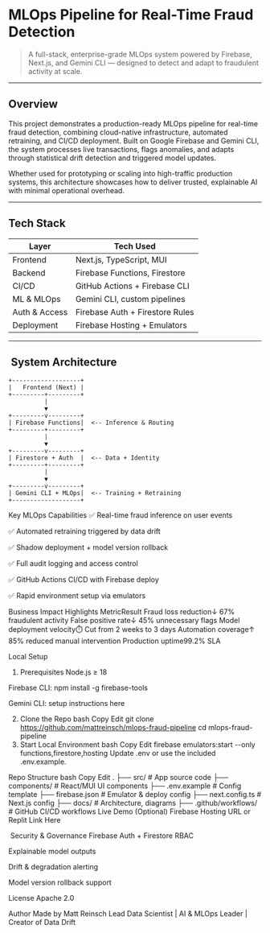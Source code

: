 # MLOps Pipeline for Real-Time Fraud Detection

> A full-stack, enterprise-grade MLOps system powered by Firebase, Next.js, and Gemini CLI — designed to detect and adapt to fraudulent activity at scale.

---

## Overview

This project demonstrates a production-ready MLOps pipeline for real-time fraud detection, combining cloud-native infrastructure, automated retraining, and CI/CD deployment. Built on Google Firebase and Gemini CLI, the system processes live transactions, flags anomalies, and adapts through statistical drift detection and triggered model updates.

Whether used for prototyping or scaling into high-traffic production systems, this architecture showcases how to deliver trusted, explainable AI with minimal operational overhead.

---

## Tech Stack

| Layer           | Tech Used                      |
|----------------|--------------------------------|
| Frontend        | Next.js, TypeScript, MUI       |
| Backend         | Firebase Functions, Firestore  |
| CI/CD           | GitHub Actions + Firebase CLI  |
| ML & MLOps      | Gemini CLI, custom pipelines   |
| Auth & Access   | Firebase Auth + Firestore Rules|
| Deployment      | Firebase Hosting + Emulators   |

---

## ️ System Architecture

```text
+-------------------+
|   Frontend (Next) |
+---------+---------+
          |
          ▼
+---------v---------+
| Firebase Functions|  <-- Inference & Routing
+---------+---------+
          |
          ▼
+---------v---------+
| Firestore + Auth  |  <-- Data + Identity
+---------+---------+
          |
          ▼
+---------v---------+
| Gemini CLI + MLOps|  <-- Training + Retraining
+-------------------+
```

Key MLOps Capabilities
✅ Real-time fraud inference on user events

✅ Automated retraining triggered by data drift

✅ Shadow deployment + model version rollback

✅ Full audit logging and access control

✅ GitHub Actions CI/CD with Firebase deploy

✅ Rapid environment setup via emulators

Business Impact Highlights
MetricResult
Fraud loss reduction↓ 67% fraudulent activity
False positive rate↓ 45% unnecessary flags
Model deployment velocity⏱️ Cut from 2 weeks to 3 days
Automation coverage↑ 85% reduced manual intervention
Production uptime99.2% SLA

Local Setup
1. Prerequisites
Node.js ≥ 18

Firebase CLI: npm install -g firebase-tools

Gemini CLI: setup instructions here

2. Clone the Repo
bash
Copy
Edit
git clone https://github.com/mattreinsch/mlops-fraud-pipeline
cd mlops-fraud-pipeline
3. Start Local Environment
bash
Copy
Edit
firebase emulators:start --only functions,firestore,hosting
Update .env or use the included .env.example.

Repo Structure
bash
Copy
Edit
.
├── src/                  # App source code
├── components/           # React/MUI UI components
├── .env.example          # Config template
├── firebase.json         # Emulator & deploy config
├── next.config.ts        # Next.js config
├── docs/                 # Architecture, diagrams
├── .github/workflows/    # GitHub CI/CD workflows
Live Demo (Optional)
Firebase Hosting URL or Replit Link Here

️ Security & Governance
Firebase Auth + Firestore RBAC

Explainable model outputs

 Drift & degradation alerting

Model version rollback support

License
Apache 2.0

Author
Made by Matt Reinsch
Lead Data Scientist | AI & MLOps Leader | Creator of Data Drift